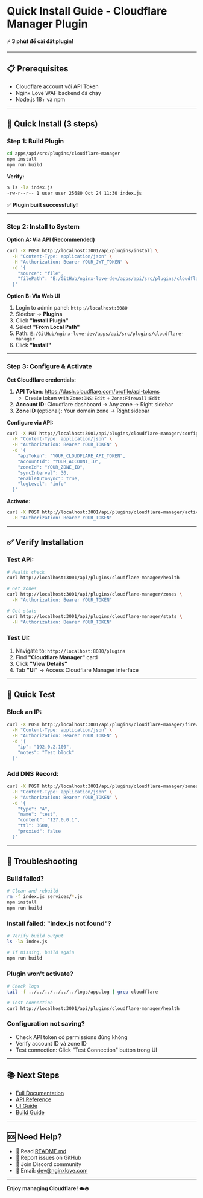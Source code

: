 # Quick Install Guide - Cloudflare Manager Plugin

⚡ **3 phút để cài đặt plugin!**

---

## 📋 Prerequisites

- Cloudflare account với API Token
- Nginx Love WAF backend đã chạy
- Node.js 18+ và npm

---

## 🚀 Quick Install (3 steps)

### Step 1: Build Plugin

```bash
cd apps/api/src/plugins/cloudflare-manager
npm install
npm run build
```

**Verify:**
```bash
$ ls -la index.js
-rw-r--r-- 1 user user 25680 Oct 24 11:30 index.js
```

✅ **Plugin built successfully!**

---

### Step 2: Install to System

**Option A: Via API (Recommended)**

```bash
curl -X POST http://localhost:3001/api/plugins/install \
  -H "Content-Type: application/json" \
  -H "Authorization: Bearer YOUR_JWT_TOKEN" \
  -d '{
    "source": "file",
    "filePath": "E:/GitHub/nginx-love-dev/apps/api/src/plugins/cloudflare-manager"
  }'
```

**Option B: Via Web UI**

1. Login to admin panel: `http://localhost:8080`
2. Sidebar → **Plugins**
3. Click **"Install Plugin"**
4. Select **"From Local Path"**
5. Path: `E:/GitHub/nginx-love-dev/apps/api/src/plugins/cloudflare-manager`
6. Click **"Install"**

---

### Step 3: Configure & Activate

**Get Cloudflare credentials:**

1. **API Token**: https://dash.cloudflare.com/profile/api-tokens
   - Create token with `Zone:DNS:Edit` + `Zone:Firewall:Edit`
2. **Account ID**: Cloudflare dashboard → Any zone → Right sidebar
3. **Zone ID** (optional): Your domain zone → Right sidebar

**Configure via API:**

```bash
curl -X PUT http://localhost:3001/api/plugins/cloudflare-manager/config \
  -H "Content-Type: application/json" \
  -H "Authorization: Bearer YOUR_TOKEN" \
  -d '{
    "apiToken": "YOUR_CLOUDFLARE_API_TOKEN",
    "accountId": "YOUR_ACCOUNT_ID",
    "zoneId": "YOUR_ZONE_ID",
    "syncInterval": 30,
    "enableAutoSync": true,
    "logLevel": "info"
  }'
```

**Activate:**

```bash
curl -X POST http://localhost:3001/api/plugins/cloudflare-manager/activate \
  -H "Authorization: Bearer YOUR_TOKEN"
```

---

## ✅ Verify Installation

### Test API:

```bash
# Health check
curl http://localhost:3001/api/plugins/cloudflare-manager/health

# Get zones
curl http://localhost:3001/api/plugins/cloudflare-manager/zones \
  -H "Authorization: Bearer YOUR_TOKEN"

# Get stats
curl http://localhost:3001/api/plugins/cloudflare-manager/stats \
  -H "Authorization: Bearer YOUR_TOKEN"
```

### Test UI:

1. Navigate to: `http://localhost:8080/plugins`
2. Find **"Cloudflare Manager"** card
3. Click **"View Details"**
4. Tab **"UI"** → Access Cloudflare Manager interface

---

## 🎯 Quick Test

### Block an IP:

```bash
curl -X POST http://localhost:3001/api/plugins/cloudflare-manager/firewall/block-ip \
  -H "Content-Type: application/json" \
  -H "Authorization: Bearer YOUR_TOKEN" \
  -d '{
    "ip": "192.0.2.100",
    "notes": "Test block"
  }'
```

### Add DNS Record:

```bash
curl -X POST http://localhost:3001/api/plugins/cloudflare-manager/zones/YOUR_ZONE_ID/dns \
  -H "Content-Type: application/json" \
  -H "Authorization: Bearer YOUR_TOKEN" \
  -d '{
    "type": "A",
    "name": "test",
    "content": "127.0.0.1",
    "ttl": 3600,
    "proxied": false
  }'
```

---

## 🐛 Troubleshooting

### Build failed?

```bash
# Clean and rebuild
rm -f index.js services/*.js
npm install
npm run build
```

### Install failed: "index.js not found"?

```bash
# Verify build output
ls -la index.js

# If missing, build again
npm run build
```

### Plugin won't activate?

```bash
# Check logs
tail -f ../../../../../../logs/app.log | grep cloudflare

# Test connection
curl http://localhost:3001/api/plugins/cloudflare-manager/health
```

### Configuration not saving?

- Check API token có permissions đúng không
- Verify account ID và zone ID
- Test connection: Click "Test Connection" button trong UI

---

## 📚 Next Steps

- [Full Documentation](./README.md)
- [API Reference](./README.md#api-endpoints)
- [UI Guide](../../../../doc/PLUGIN_UI_GUIDE.md)
- [Build Guide](../../../../doc/PLUGIN_BUILD_GUIDE.md)

---

## 🆘 Need Help?

- 📖 Read [README.md](./README.md)
- 🐛 Report issues on GitHub
- 💬 Join Discord community
- 📧 Email: dev@nginxlove.com

---

**Enjoy managing Cloudflare! ☁️🔥**
